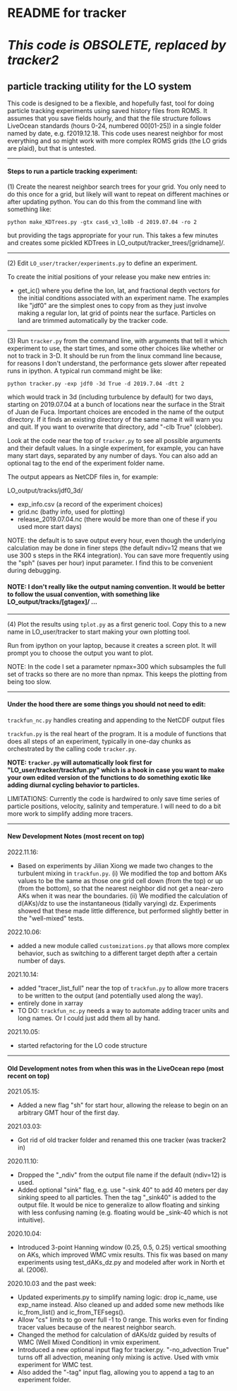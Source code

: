 # README for tracker

# _This code is OBSOLETE, replaced by tracker2_

## particle tracking utility for the LO system

This code is designed to be a flexible, and hopefully fast, tool for doing particle tracking experiments using saved history files from ROMS.  It assumes that you save fields hourly, and that the file structure follows LiveOcean standards (hours 0-24, numbered 00[01-25]) in a single folder named by date, e.g. f2019.12.18.  This code uses nearest neighbor for most everything and so might work with more complex ROMS grids (the LO grids are plaid), but that is untested.

---

#### Steps to run a particle tracking experiment:

(1) Create the nearest neighbor search trees for your grid.  You only need to do this once for a grid, but likely will want to repeat on different machines or after updating python.  You can do this from the command line with something like:
```
python make_KDTrees.py -gtx cas6_v3_lo8b -d 2019.07.04 -ro 2
```
but providing the tags appropriate for your run.  This takes a few minutes and creates some pickled KDTrees in LO_output/tracker_trees/[gridname]/.

---

(2) Edit `LO_user/tracker/experiments.py` to define an experiment.

To create the initial positions of your release you make new entries in:

- get_ic() where you define the lon, lat, and fractional depth vectors for the initial conditions associated with an experiment name.  The examples like "jdf0" are the simplest ones to copy from as they just involve making a regular lon, lat grid of points near the surface. Particles on land are trimmed automatically by the tracker code.

---

(3) Run `tracker.py` from the command line, with arguments that tell it which experiment to use, the start times, and some other choices like whether or not to track in 3-D.  It should be run from the linux command line because, for reasons I don't understand, the performance gets slower after repeated runs in ipython.  A typical run command might be like:
```
python tracker.py -exp jdf0 -3d True -d 2019.7.04 -dtt 2
```
which would track in 3d (including turbulence by default) for two days, starting on 2019.07.04 at a bunch of locations near the surface in the Strait of Juan de Fuca.  Important choices are encoded in the name of the output directory.  If it finds an existing directory of the same name it will warn you and quit.  If you want to overwrite that directory, add "-clb True" (clobber).

Look at the code near the top of `tracker.py` to see all possible arguments and their default values.  In a single experiment, for example, you can have many start days, separated by any number of days.  You can also add an optional tag to the end of the experiment folder name.

The output appears as NetCDF files in, for example:

LO_output/tracks/jdf0_3d/
- exp_info.csv (a record of the experiment choices)
- grid.nc (bathy info, used for plotting)
- release_2019.07.04.nc (there would be more than one of these if you used more start days)

NOTE: the default is to save output every hour, even though the underlying calculation may be done in finer steps (the default ndiv=12 means that we use 300 s steps in the RK4 integration).  You can save more frequently using the "sph" (saves per hour) input parameter.  I find this to be convenient during debugging.

#### NOTE: I don't really like the output naming convention.  It would be better to follow the usual convention, with something like LO_output/tracks/[gtagex]/ ...

---

(4) Plot the results using `tplot.py` as a first generic tool.  Copy this to a new name in LO_user/tracker to start making your own plotting tool.

Run from ipython on your laptop, because it creates a screen plot.  It will prompt you to choose the output you want to plot.

NOTE: In the code I set a parameter npmax=300 which subsamples the full set of tracks so there are no more than npmax.  This keeps the plotting from being too slow.

---

#### Under the hood there are some things you should not need to edit:

`trackfun_nc.py` handles creating and appending to the NetCDF output files

`trackfun.py` is the real heart of the program.  It is a module of functions that does all steps of an experiment, typically in one-day chunks as orchestrated by the calling code `tracker.py`.

**NOTE: `tracker.py` will automatically look first for "LO_user/tracker/trackfun.py" which is a hook in case you want to make your own edited version of the functions to do something exotic like adding diurnal cycling behavior to particles.**

LIMITATIONS: Currently the code is hardwired to only save time series of particle positions, velocity, salinity and temperature.  I will need to do a bit more work to simplify adding more tracers.

---

#### New Development Notes (most recent on top)

2022.11.16:
- Based on experiments by Jilian Xiong we made two changes to the turbulent mixing in `trackfun.py`. (i) We modified the top and bottom AKs values to be the same as those one grid cell down (from the top) or up (from the bottom), so that the nearest neighbor did not get a near-zero AKs when it was near the boundaries. (ii) We modified the calculation of d(AKs)/dz to use the instantaneous (tidally varying) dz. Experiments showed that these made little difference, but performed slightly better in the "well-mixed" tests.

2022.10.06:
- added a new module called `customizations.py` that allows more complex behavior, such as switching to a different target depth after a certain number of days.

2021.10.14:
- added "tracer_list_full" near the top of `trackfun.py` to allow more tracers to be written to the output (and potentially used along the way).
- entirely done in xarray
- TO DO: `trackfun_nc.py` needs a way to automate adding tracer units and long names.  Or I could just add them all by hand.

2021.10.05:
- started refactoring for the LO code structure

---

#### Old Development notes from when this was in the LiveOcean repo (most recent on top)

2021.05.15:
- Added a new flag "sh" for start hour, allowing the release to begin on an arbitrary GMT hour of the first day.

2021.03.03:
- Got rid of old tracker folder and renamed this one tracker (was tracker2 in)

2020.11.10:
- Dropped the "_ndiv" from the output file name if the default (ndiv=12) is used.
- Added optional "sink" flag, e.g. use "-sink 40" to add 40 meters per day sinking speed to all particles.  Then the tag "_sink40" is added to the output file.  It would be nice to generalize to allow floating and sinking with less confusing naming (e.g. floating would be _sink-40 which is not intuitive).

2020.10.04:
- Introduced 3-point Hanning window (0.25, 0.5, 0.25) vertical smoothing on AKs, which improved WMC vmix results.  This fix was based on many experiments using test_dAKs_dz.py and modeled after work in North et al. (2006).

2020.10.03 and the past week:
- Updated experiments.py to simplify naming logic: drop ic_name, use exp_name instead.  Also cleaned up and added some new methods like ic_from_list() and ic_from_TEFsegs().
- Allow "cs" limits to go over full -1 to 0 range.  This works even for finding tracer values because of the nearest neighbor search.
- Changed the method for calculation of dAKs/dz guided by results of WMC (Well Mixed Condition) in vmix experiment.
- Introduced a new optional input flag for tracker.py.  "-no_advection True" turns off all advection, meaning only mixing is active.  Used with vmix experiment for WMC test.
- Also added the "-tag" input flag, allowing you to append a tag to an experiment folder.
